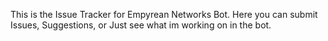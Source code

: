 This is the Issue Tracker for Empyrean Networks Bot. Here you can submit Issues, Suggestions, or Just see what im working on in the bot.
